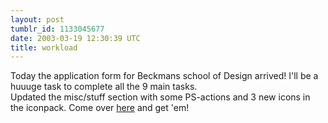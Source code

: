 ```yaml
---
layout: post
tumblr_id: 1133045677
date: 2003-03-19 12:30:39 UTC
title: workload
---
```


Today the application form for Beckmans school of Design arrived! I'll be a huuuge task to complete all the 9 main tasks.
<br/>
Updated the misc/stuff section with some PS-actions and 3 new icons in the iconpack. Come over <a href="misc_stuff.asp">here</a> and get 'em!
